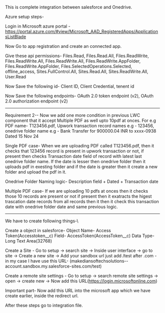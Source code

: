 This is complete integration between salesforce and Onedrive.

Azure setup steps-

Login in Microsoft azure portal - https://portal.azure.com/#view/Microsoft_AAD_RegisteredApps/ApplicationsListBlade

Now Go to app registration and create an connected app.

Give these api permissions- 
Files.Read, Files.Read.All, Files.ReadWrite, Files.ReadWrite.All, Files.ReadWrite.All, Files.ReadWrite.AppFolder, Files.ReadWrite.AppFolder, Files.SelectedOperations.Selected, 
offline_access, Sites.FullControl.All, Sites.Read.All, Sites.ReadWrite.All, User.Read

Now Save the following id-
Client ID, Client Credential, tenent id

Now Save the following endpoints-
OAuth 2.0 token endpoint (v2), OAuth 2.0 authorization endpoint (v2)

---------------------------------------------------------------------------------------------------------------------------------------------------------------------------------------------------

Requirement 2-- Now we add one more condition in previous LWC component that it accept Multiple PDF as well upto 10pdf at onces. 
For e.g PDF name- T123456.pdf, Upwork transaction record names e.g - 123456, onedrive folder name e.g - Bank Transfer for 900000.04 INR to xxxx-0938 Dated 15 Nov 24

Single PDF case-
When we are uploading PDF called T123456.pdf, then it checks that 123456 record is present in upwork transaction or not, if present then checks Transaction date field of record with latest 
last onedrive folder name. If the date is lesser then onedrive folder then it uploads pdf in exesting folder and  if the date is greater then it create a new folder and upload the pdf in it.

Onedrive Folder Naming logic- Description field + Dated + Transaction date

Multiple PDF case- If we are uploading 10 pdfs at onces then it checks those 10 records are present or not if present then it exatracts the higest trascation date records from all records then it
then it check this transaction date with onedrive folder date and same previous logic.

---------------------------------------------------------------------------------------------------------------------------------------------------------------------------------------------------

We have to create following things-\

Create a object in salesforce-
Object Name- Access Token(Accesstoken__c)  Field- AccessToken(AccessToken__c)      Data Type-Long Text Area(32768)

Create a Site - 
Go to setup -> search site -> Inside user interface -> go to site -> Create a new site -> 
Add your sandbox url just add /test after .com - in my case I have use this URL- (makediansoftechsolutions--account.sandbox.my.salesforce-sites.com/test)

Create a remote site settings -
Go to setup -> search remote site settings -> open -> create new -> 
Now add this URL(https://login.microsoftonline.com)

Important part-
Now add this URL into the microsoft app which we have create earlier, inside the redirect url.


After these steps go to integration file.
